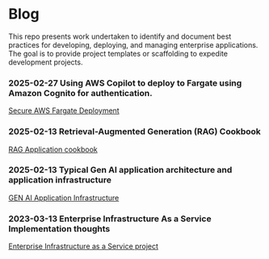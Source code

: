 # Blog

This repo presents work undertaken to identify and document best practices for developing, deploying, and managing enterprise applications.  The goal is to provide project templates or scaffolding to expedite development projects.

### 2025-02-27 Using AWS Copilot to deploy to Fargate using Amazon Cognito for authentication. 

[Secure AWS Fargate Deployment](https://github.com/johnlafata/aws-cognito-fargate-copilot)

### 2025-02-13 Retrieval-Augmented Generation (RAG) Cookbook

[RAG Application cookbook](./README-APP-SCAFFOLDING.md)

### 2025-02-13 Typical Gen AI application architecture and application infrastructure

[GEN AI Application Infrastructure](./README-ARCH-INFRA.md)

### 2023-03-13 Enterprise Infrastructure As a Service Implementation thoughts

[Enterprise Infrastructure as a Service project](./doc/devops/DevSecOps-scalableCICD-2023-03-13.md)



